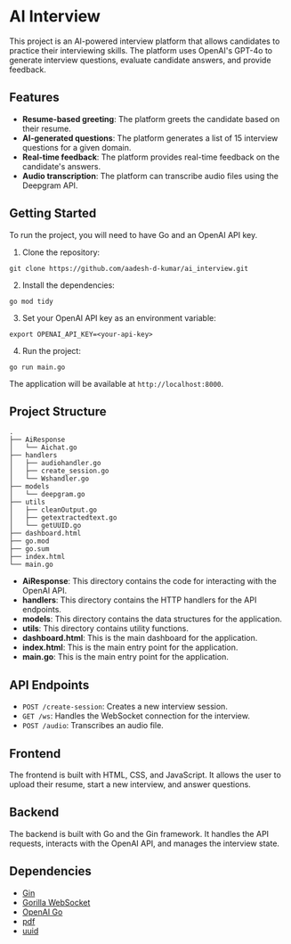 # AI Interview

This project is an AI-powered interview platform that allows candidates to practice their interviewing skills. The platform uses OpenAI's GPT-4o to generate interview questions, evaluate candidate answers, and provide feedback.

## Features

- **Resume-based greeting**: The platform greets the candidate based on their resume.
- **AI-generated questions**: The platform generates a list of 15 interview questions for a given domain.
- **Real-time feedback**: The platform provides real-time feedback on the candidate's answers.
- **Audio transcription**: The platform can transcribe audio files using the Deepgram API.

## Getting Started

To run the project, you will need to have Go and an OpenAI API key.

1. Clone the repository:

```
git clone https://github.com/aadesh-d-kumar/ai_interview.git
```

2. Install the dependencies:

```
go mod tidy
```

3. Set your OpenAI API key as an environment variable:

```
export OPENAI_API_KEY=<your-api-key>
```

4. Run the project:

```
go run main.go
```

The application will be available at `http://localhost:8000`.

## Project Structure

```
.
├── AiResponse
│   └── Aichat.go
├── handlers
│   ├── audiohandler.go
│   ├── create_session.go
│   └── Wshandler.go
├── models
│   └── deepgram.go
├── utils
│   ├── cleanOutput.go
│   ├── getextractedtext.go
│   └── getUUID.go
├── dashboard.html
├── go.mod
├── go.sum
├── index.html
└── main.go
```

- **AiResponse**: This directory contains the code for interacting with the OpenAI API.
- **handlers**: This directory contains the HTTP handlers for the API endpoints.
- **models**: This directory contains the data structures for the application.
- **utils**: This directory contains utility functions.
- **dashboard.html**: This is the main dashboard for the application.
- **index.html**: This is the main entry point for the application.
- **main.go**: This is the main entry point for the application.

## API Endpoints

- `POST /create-session`: Creates a new interview session.
- `GET /ws`: Handles the WebSocket connection for the interview.
- `POST /audio`: Transcribes an audio file.

## Frontend

The frontend is built with HTML, CSS, and JavaScript. It allows the user to upload their resume, start a new interview, and answer questions.

## Backend

The backend is built with Go and the Gin framework. It handles the API requests, interacts with the OpenAI API, and manages the interview state.

## Dependencies

- [Gin](https://github.com/gin-gonic/gin)
- [Gorilla WebSocket](https://github.com/gorilla/websocket)
- [OpenAI Go](https://github.com/openai/openai-go)
- [pdf](https://github.com/ledongthuc/pdf)
- [uuid](https://github.com/google/uuid)

